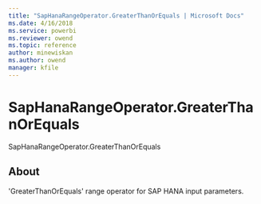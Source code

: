 ```yaml
---
title: "SapHanaRangeOperator.GreaterThanOrEquals | Microsoft Docs"
ms.date: 4/16/2018
ms.service: powerbi
ms.reviewer: owend
ms.topic: reference
author: minewiskan
ms.author: owend
manager: kfile
---
```

# SapHanaRangeOperator.GreaterThanOrEquals
SapHanaRangeOperator.GreaterThanOrEquals  
  
## About  
'GreaterThanOrEquals' range operator for SAP HANA input parameters.  
  
